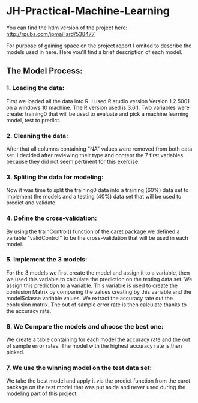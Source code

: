 # JH-Practical-Machine-Learning

You can find the htlm version of the project here:
http://rpubs.com/jpmaillard/538477

For purpose of gaining space on the project report I omited to describe the models used in here. Here you'll find a brief description of each model.

## The Model Process:

### 1. Loading the data:
First we loaded all the data into R. I used R studio version Version 1.2.5001 on a windows 10 machine. The R version used is 3.6.1.
Two variables were create: training0 that will be used to evaluate and pick a machine learning model, test to predict.

### 2. Cleaning the data:
After that all columns containing "NA" values were removed from both data set.
I decided after reviewing their type and content the 7 first variables because they did not seem pertinent for this exercise.

### 3. Spliting the data for modeling:
Now it was time to split the training0 data into a training (60%) data set to implement the models and a testing (40%) data set that will be used to predict and validate.

### 4. Define the cross-validation:
By using the trainControl() function of the caret package we defined a variable "validControl" to be the cross-validation that will be used in each model.

### 5. Implement the 3 models:
For the 3 models we first create the model and assign it to a variable, then we used this variable to calculate the prediction on the testing data set. We assign this prediction to a variable. This variable is used to create the confusion Matrix by comparing the values creating by this variable and the model$classe variable values. We extract the accuracy rate out the confusion matrix.
The out of sample error rate is then calculate thanks to the accuracy rate.

### 6. We Compare the models and choose the best one:
We create a table containing for each model the accuracy rate and the out of sample error rates.
The model with the highest accuracy rate is then picked.

### 7. We use the winning model on the test data set:
We take the best model and apply it via the predict function from the caret package on the test model that was put aside and never used during the modeling part of this project.
